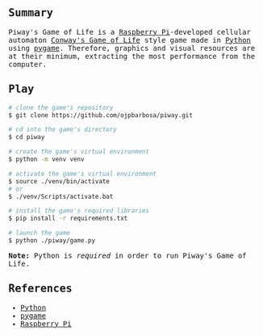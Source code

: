 <samp>
  <h2>Summary</h2>
  <p>
    Piway's Game of Life is a <a href="https://www.raspberrypi.org/">Raspberry Pi</a>-developed cellular automaton <a href="https://en.wikipedia.org/wiki/Conway%27s_Game_of_Life">Conway's Game of Life</a> style game made in <a href="https://www.python.org/">Python</a> using <a href="https://www.pygame.org/">pygame</a>. Therefore, graphics and visual resources are at their minimum, extracting the most performance from the computer.
  </p>
  <h2>Play</h2>

  ```bash
  # clone the game's repository
  $ git clone https://github.com/ojpbarbosa/piway.git

  # cd into the game's directory
  $ cd piway

  # create the game's virtual environment
  $ python -m venv venv

  # activate the game's virtual environment
  $ source ./venv/bin/activate
  # or
  $ ./venv/Scripts/activate.bat

  # install the game's required libraries
  $ pip install -r requirements.txt

  # launch the game
  $ python ./piway/game.py
  ```
  <b>Note:</b> Python is <i>required</i> in order to run Piway's Game of Life.

  <h2>References</h2>
  <ul>
    <li><a href="https://www.python.org/">Python</a></li>
    <li><a href="https://www.pygame.org/">pygame</a></li>
    <li><a href="https://www.raspberrypi.org/">Raspberry Pi</a></li>
  </ul>
  </ul>
</samp>
